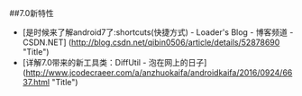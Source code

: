 
##7.0新特性

* [是时候来了解android7了:shortcuts(快捷方式) - Loader's Blog - 博客频道 - CSDN.NET] (http://blog.csdn.net/qibin0506/article/details/52878690  "Title")
* [详解7.0带来的新工具类：DiffUtil - 泡在网上的日子] (http://www.jcodecraeer.com/a/anzhuokaifa/androidkaifa/2016/0924/6637.html  "Title")


